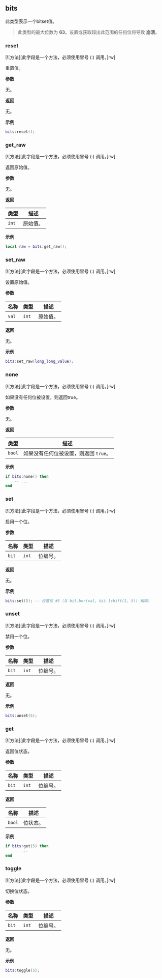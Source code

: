## bits

此类型表示一个bitset值。

> 此类型的最大位数为 **63**。设置或获取超出此范围的任何位将导致 **崩溃**。

### reset

[![方法][此字段是一个方法，必须使用冒号 (:) 调用。]rw]

重置值。

**参数**

无。

**返回**

无。

**示例**

```lua
bits:reset();
```

### get_raw

[![方法][此字段是一个方法，必须使用冒号 (:) 调用。]rw]

返回原始值。

**参数**

无。

**返回**

| 类型 | 描述 |
| ---- | ----------- |
| `int` | 原始值。 |

**示例**

```lua
local raw = bits:get_raw();
```

### set_raw

[![方法][此字段是一个方法，必须使用冒号 (:) 调用。]rw]

设置原始值。

**参数**

| 名称 | 类型 | 描述 |
| ---- | ---- | ----------- |
| `val` | `int` | 原始值。 |

**返回**

无。

**示例**

```lua
bits:set_raw(long_long_value);
```

### none

[![方法][此字段是一个方法，必须使用冒号 (:) 调用。]rw]

如果没有任何位被设置，则返回true。

**参数**

无。

**返回**

| 类型 | 描述 |
| ---- | ----------- |
| `bool` | 如果没有任何位被设置，则返回 `true`。 |

**示例**

```lua
if bits:none() then
    -- ...
end
```

### set

[![方法][此字段是一个方法，必须使用冒号 (:) 调用。]rw]

启用一个位。

**参数**

| 名称 | 类型 | 描述 |
| ---- | ---- | ----------- |
| `bit` | `int` | 位编号。 |

**返回**

无。

**示例**

```lua
bits:set(5); -- 设置位 #5（与 bit.bor(val, bit.lshift(1, 5)) 相同）
```

### unset

[![方法][此字段是一个方法，必须使用冒号 (:) 调用。]rw]

禁用一个位。

**参数**

| 名称 | 类型 | 描述 |
| ---- | ---- | ----------- |
| `bit` | `int` | 位编号。 |

**返回**

无。

**示例**

```lua
bits:unset(5);
```

### get

[![方法][此字段是一个方法，必须使用冒号 (:) 调用。]rw]

返回位状态。

**参数**

| 名称 | 类型 | 描述 |
| ---- | ---- | ----------- |
| `bit` | `int` | 位编号。 |

**返回**

| 名称 | 描述 |
| ---- | ----------- |
| `bool` | 位状态。 |

**示例**

```lua
if bits:get(5) then
    -- ...
end
```

### toggle

[![方法][此字段是一个方法，必须使用冒号 (:) 调用。]rw]

切换位状态。

**参数**

| 名称 | 类型 | 描述 |
| ---- | ---- | ----------- |
| `bit` | `int` | 位编号。 |

**返回**

无。

**示例**

```lua
bits:toggle(5);
```